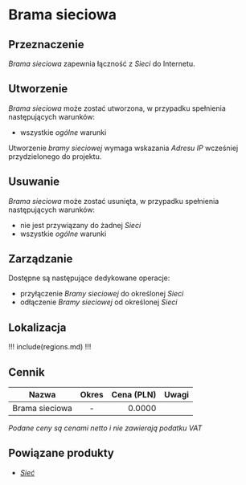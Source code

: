 # Brama sieciowa

## Przeznaczenie

*Brama sieciowa* zapewnia łączność z *Sieci* do Internetu.

## Utworzenie

*Brama sieciowa* może zostać utworzona, w przypadku spełnienia następujących warunków:

 * wszystkie *ogólne* warunki

Utworzenie *bramy sieciowej* wymaga wskazania *Adresu IP* wcześniej przydzielonego do projektu.

## Usuwanie

*Brama sieciowa* może zostać usunięta, w przypadku spełnienia następujących warunków:

 * nie jest przywiązany do żadnej *Sieci*
 * wszystkie *ogólne* warunki

## Zarządzanie

Dostępne są następujące dedykowane operacje:

* przyłączenie *Bramy sieciowej* do określonej *Sieci*
* odłączenie *Bramy sieciowej* od określonej *Sieci*

## Lokalizacja

!!! include(regions.md) !!!

## Cennik

Nazwa           | Okres  | Cena (PLN) | Uwagi
--------------- | :----: | ---------: | :----:
Brama sieciowa  |   -    |     0.0000 | 

<!-- TODO: Service need to be created. -->

*Podane ceny są cenami netto i nie zawierają podatku VAT*

## Powiązane produkty

* *[Sieć](/resource/networking/network-gateway.md)*